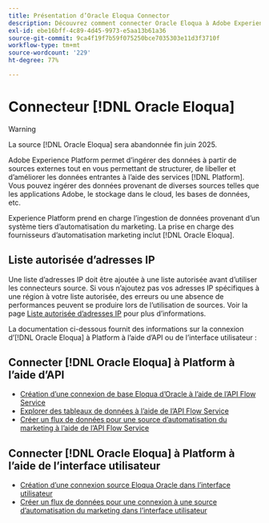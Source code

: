 ```yaml
---
title: Présentation d’Oracle Eloqua Connector
description: Découvrez comment connecter Oracle Eloqua à Adobe Experience Platform à l’aide des API ou de l’interface utilisateur.
exl-id: ebe16bff-4c89-4d45-9973-e5aa13b61a36
source-git-commit: 9ca4f19f7b59f075250bce7035303e11d3f3710f
workflow-type: tm+mt
source-wordcount: '229'
ht-degree: 77%

---
```


# Connecteur [!DNL Oracle Eloqua]

>[!WARNING]
>
>La source [!DNL Oracle Eloqua] sera abandonnée fin juin 2025.

Adobe Experience Platform permet d’ingérer des données à partir de sources externes tout en vous permettant de structurer, de libeller et d’améliorer les données entrantes à l’aide des services [!DNL Platform]. Vous pouvez ingérer des données provenant de diverses sources telles que les applications Adobe, le stockage dans le cloud, les bases de données, etc.

Experience Platform prend en charge l’ingestion de données provenant d’un système tiers d’automatisation du marketing. La prise en charge des fournisseurs d’automatisation marketing inclut [!DNL Oracle Eloqua].

## Liste autorisée d’adresses IP

Une liste d’adresses IP doit être ajoutée à une liste autorisée avant d’utiliser les connecteurs source. Si vous n’ajoutez pas vos adresses IP spécifiques à une région à votre liste autorisée, des erreurs ou une absence de performances peuvent se produire lors de l’utilisation de sources. Voir la page [Liste autorisée d’adresses IP](../../ip-address-allow-list.md) pour plus d’informations.

La documentation ci-dessous fournit des informations sur la connexion d’[!DNL Oracle Eloqua] à Platform à l’aide d’API ou de l’interface utilisateur :

## Connecter [!DNL Oracle Eloqua] à Platform à l’aide d’API

* [Création d’une connexion de base Eloqua d’Oracle à l’aide de l’API Flow Service](../../tutorials/api/create/marketing-automation/oracle-eloqua.md)
* [Explorer des tableaux de données à l’aide de l’API Flow Service](../../tutorials/api/explore/tabular.md)
* [Créer un flux de données pour une source d’automatisation du marketing à l’aide de l’API Flow Service](../../tutorials/api/collect/marketing-automation.md)

## Connecter [!DNL Oracle Eloqua] à Platform à l’aide de l’interface utilisateur

* [Création d’une connexion source Eloqua Oracle dans l’interface utilisateur](../../tutorials/ui/create/marketing-automation/oracle-eloqua.md)
* [Créer un flux de données pour une connexion à une source d’automatisation du marketing dans l’interface utilisateur](../../tutorials/ui/dataflow/marketing-automation.md)
